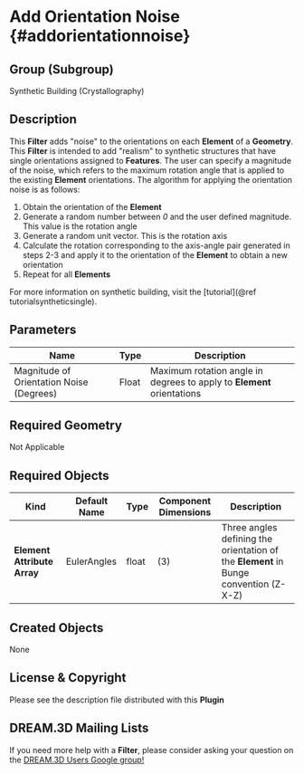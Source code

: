 Add Orientation Noise {#addorientationnoise}
=============

## Group (Subgroup) ##

Synthetic Building (Crystallography)

## Description ##

This **Filter** adds "noise" to the orientations on each **Element** of a **Geometry**.  This **Filter**  is intended to add "realism" to synthetic structures that have single orientations assigned to **Features**.  The user can specify a magnitude of the noise, which refers to the maximum rotation angle that is applied to the existing **Element** orientations.  The algorithm for applying the orientation noise is as follows:

1. Obtain the orientation of the **Element**
2. Generate a random number between *0* and the user defined magnitude. This value is the rotation angle
3. Generate a random unit vector.  This is the rotation axis
4. Calculate the rotation corresponding to the axis-angle pair generated in steps 2-3 and apply it to the orientation of the **Element** to obtain a new orientation
5. Repeat for all **Elements**

For more information on synthetic building, visit the [tutorial](@ref tutorialsyntheticsingle).

## Parameters ##

| Name | Type | Description |
|------|------| ----------- |
| Magnitude of Orientation Noise (Degrees) | Float | Maximum rotation angle in degrees to apply to **Element** orientations |

## Required Geometry ##

Not Applicable

## Required Objects ##

| Kind | Default Name | Type | Component Dimensions | Description |
|------|--------------|------|----------------------|-------------|
| **Element Attribute Array** | EulerAngles | float | (3) | Three angles defining the orientation of the **Element** in Bunge convention (Z-X-Z) |

## Created Objects ##

None

## License & Copyright ##

Please see the description file distributed with this **Plugin**

## DREAM.3D Mailing Lists ##

If you need more help with a **Filter**, please consider asking your question on the [DREAM.3D Users Google group!](https://groups.google.com/forum/?hl=en#!forum/dream3d-users)


